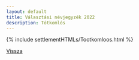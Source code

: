 ```yaml
---
layout: default
title: Választási névjegyzék 2022
description: Tótkomlós
---
```


{% include settlementHTMLs/Tootkomloos.html %}

[Vissza](./)